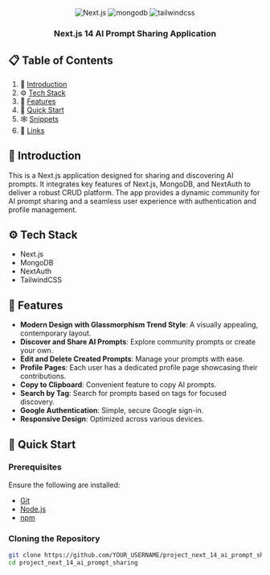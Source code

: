 <div align="center">
    <div>
    <img src="https://img.shields.io/badge/-Next_JS-black?style=for-the-badge&logoColor=white&logo=nextdotjs&color=000" alt="Next.js" />
    <img src="https://img.shields.io/badge/-Mongodb-black?style=for-the-badge&logoColor=white&logo=mongodb&color=47A248" alt="mongodb" />
    <img src="https://img.shields.io/badge/-Tailwind_CSS-black?style=for-the-badge&logoColor=white&logo=tailwindcss&color=06B6D4" alt="tailwindcss" />
  </div>

  <h3 align="center">Next.js 14 AI Prompt Sharing Application</h3>
</div>

## 📋 Table of Contents

1. 🤖 [Introduction](#introduction)
2. ⚙️ [Tech Stack](#tech-stack)
3. 🔋 [Features](#features)
4. 🤸 [Quick Start](#quick-start)
5. 🕸️ [Snippets](#snippets)
6. 🔗 [Links](#links)

## 🤖 Introduction

This is a Next.js application designed for sharing and discovering AI prompts. It integrates key features of Next.js, MongoDB, and NextAuth to deliver a robust CRUD platform. The app provides a dynamic community for AI prompt sharing and a seamless user experience with authentication and profile management.

## ⚙️ Tech Stack

- Next.js
- MongoDB
- NextAuth
- TailwindCSS

## 🔋 Features

- **Modern Design with Glassmorphism Trend Style**: A visually appealing, contemporary layout.
- **Discover and Share AI Prompts**: Explore community prompts or create your own.
- **Edit and Delete Created Prompts**: Manage your prompts with ease.
- **Profile Pages**: Each user has a dedicated profile page showcasing their contributions.
- **Copy to Clipboard**: Convenient feature to copy AI prompts.
- **Search by Tag**: Search for prompts based on tags for focused discovery.
- **Google Authentication**: Simple, secure Google sign-in.
- **Responsive Design**: Optimized across various devices.

## 🤸 Quick Start

### Prerequisites

Ensure the following are installed:

- [Git](https://git-scm.com/)
- [Node.js](https://nodejs.org/en)
- [npm](https://www.npmjs.com/)

### Cloning the Repository

```bash
git clone https://github.com/YOUR_USERNAME/project_next_14_ai_prompt_sharing.git
cd project_next_14_ai_prompt_sharing
